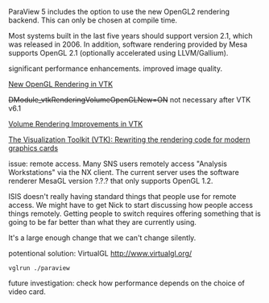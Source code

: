 ParaView 5 includes the option to use the new OpenGL2 rendering backend. This can only be chosen at compile time.

Most systems built in the last five years should support version 2.1, which was released in 2006. 
In addition, software rendering provided by Mesa supports OpenGL 2.1 (optionally accelerated using LLVM/Gallium).

significant performance enhancements. improved image quality. 

[New OpenGL Rendering in VTK](http://www.kitware.com/source/home/post/144)

~~DModule_vtkRenderingVolumeOpenGLNew=ON~~ not necessary after VTK v6.1

[Volume Rendering Improvements in VTK](http://www.kitware.com/source/home/post/154)

[The Visualization Toolkit (VTK): Rewriting the rendering code for modern graphics cards](http://www.sciencedirect.com/science/article/pii/S2352711015000035)

issue: remote access. Many SNS users remotely access "Analysis Workstations" via the NX client. The current server uses
the software renderer MesaGL version ?.?.? that only supports OpenGL 1.2.

ISIS doesn't really having standard things that people use for remote access. 
We might have to get Nick to start discussing how people access things remotely. 
Getting people to switch requires offering something that is going to be far 
better than what they are currently using. 

It's a large enough change that we can't change silently.

potentional solution: VirtualGL http://www.virtualgl.org/

`vglrun ./paraview`

future investigation: check how performance depends on the choice of video card.
